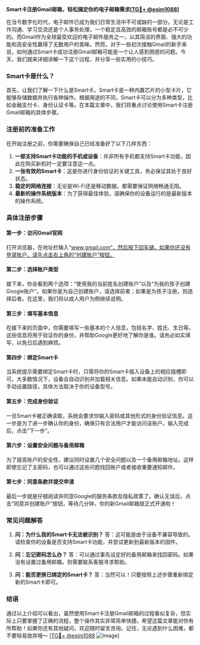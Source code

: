 **Smart卡注册Gmail邮箱，轻松搞定你的电子邮箱需求[[TG💪+ @esim1088](https://t.me/s/esim1088)]**

在当今数字化时代，电子邮件已成为我们日常生活中不可或缺的一部分。无论是工作沟通、学习交流还是个人事务处理，一个稳定且高效的邮箱账号都是必不可少的。而Gmail作为全球最受欢迎的电子邮件服务之一，以其简洁的界面、强大的功能和高安全性赢得了无数用户的青睐。然而，对于一些初次接触Gmail的新手来说，如何通过Smart卡成功注册Gmail邮箱可能是一个让人感到困惑的问题。今天，我们就来详细讲解一下这个过程，并分享一些实用的小技巧。

### Smart卡是什么？

首先，让我们了解一下什么是Smart卡。Smart卡是一种内置芯片的小型卡片，它能够存储数据并执行各种操作。根据用途的不同，Smart卡可以分为多种类型，比如金融支付卡、身份认证卡等。在本篇文章中，我们将重点讨论使用Smart卡注册Gmail邮箱的具体步骤。

### 注册前的准备工作

在开始注册之前，你需要确保自己已经准备好了以下几样东西：

1. **一部支持Smart卡功能的手机或设备**：并非所有手机都支持Smart卡功能，因此在购买新机时一定要注意这一点。
2. **一张有效的Smart卡**：这是你进行身份验证的关键工具，务必保证其处于良好状态。
3. **稳定的网络连接**：无论是Wi-Fi还是移动数据，都需要保证网络畅通无阻。
4. **最新的操作系统版本**：为了获得最佳体验，请确保你的设备运行的是最新版本的操作系统。

### 具体注册步骤

#### 第一步：访问Gmail官网

打开浏览器，在地址栏输入“www.gmail.com”，然后按下回车键。如果你还没有登录账户，请先点击右上角的“创建账户”按钮。

#### 第二步：选择账户类型

接下来，你会看到两个选项：“使用我的当前姓名创建账户”以及“为我的孩子创建Google账户”。如果你是为自己创建账户，请选择前者；如果是为孩子注册，则选择后者。在这里，我们将以成人用户为例继续说明。

#### 第三步：填写基本信息

在接下来的页面中，你需要填写一些基本的个人信息，包括名字、姓氏、生日等。这些信息将用于验证你的身份，并帮助Google更好地了解你是谁。请务必如实填写，以免日后遇到麻烦。

#### 第四步：绑定Smart卡

当系统提示需要绑定Smart卡时，只需将你的Smart卡插入设备上的相应插槽即可。大多数情况下，设备会自动识别并加载相关信息。如果未能自动识别，你可以手动设置路径，具体方法取决于你的设备型号。

#### 第五步：完成身份验证

一旦Smart卡被正确读取，系统会要求你输入密码或其他形式的身份验证信息。这一步是为了进一步确认你的身份，确保只有合法用户才能访问该账户。输入完成后，点击“下一步”。

#### 第六步：设置安全问题与备用邮箱

为了提高账户的安全性，建议同时设置几个安全问题以及一个备用邮箱地址。这样即使忘记了主密码，也可以通过这些问题找回账户或者接收重要通知邮件。

#### 第七步：同意条款并提交申请

最后一步就是仔细阅读并同意Google的服务条款及隐私政策了。确认无误后，点击“同意并创建账户”按钮，等待几分钟，你的新Gmail邮箱就正式开通啦！

### 常见问题解答

1. **问：为什么我的Smart卡无法被识别？**
   答：这可能是由于设备不兼容导致的。请检查你的设备是否支持Smart卡功能，并尝试更新到最新版本的固件。

2. **问：忘记密码怎么办？**
   答：可以通过事先设定好的备用邮箱来找回密码。如果没有设置过备用邮箱，则需要联系客服寻求帮助。

3. **问：能否更换已绑定的Smart卡？**
   答：当然可以！只要按照上述步骤重新绑定新的Smart卡即可。

### 结语

通过以上介绍可以看出，虽然使用Smart卡注册Gmail邮箱的过程看似复杂，但实际上只要掌握了正确的流程，整个操作其实非常简单快捷。希望这篇文章能对你有所帮助！如果你还有其他疑问，欢迎随时留言咨询。记住，无论遇到什么困难，都不要轻易放弃哦～ [[TG💪+ @esim1088](https://t.me/s/esim1088) ![Image](https://i.postimg.cc/4NQfJmqS/Snipaste-2025-05-13-00-14-12.png)]